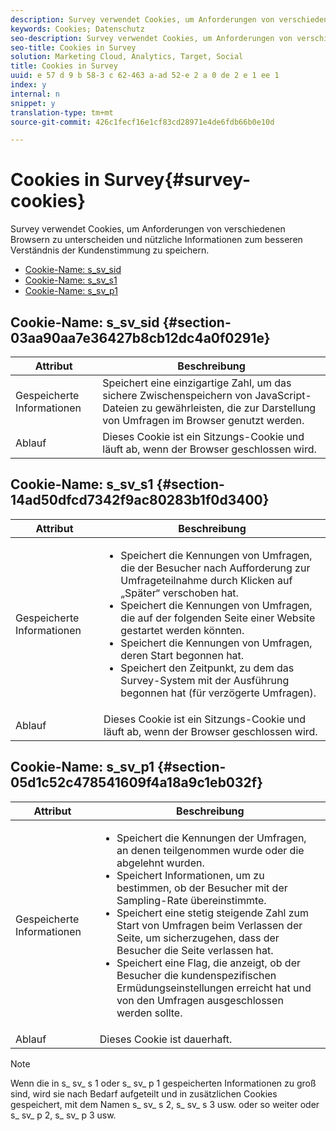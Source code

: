 ```yaml
---
description: Survey verwendet Cookies, um Anforderungen von verschiedenen Browsern zu unterscheiden und nützliche Informationen zum besseren Verständnis der Kundenstimmung zu speichern.
keywords: Cookies; Datenschutz
seo-description: Survey verwendet Cookies, um Anforderungen von verschiedenen Browsern zu unterscheiden und nützliche Informationen zum besseren Verständnis der Kundenstimmung zu speichern.
seo-title: Cookies in Survey
solution: Marketing Cloud, Analytics, Target, Social
title: Cookies in Survey
uuid: e 57 d 9 b 58-3 c 62-463 a-ad 52-e 2 a 0 de 2 e 1 ee 1
index: y
internal: n
snippet: y
translation-type: tm+mt
source-git-commit: 426c1fecf16e1cf83cd28971e4de6fdb66b0e10d

---
```



# Cookies in Survey{#survey-cookies}

Survey verwendet Cookies, um Anforderungen von verschiedenen Browsern zu unterscheiden und nützliche Informationen zum besseren Verständnis der Kundenstimmung zu speichern.

* [Cookie-Name: s_sv_sid](../cookies-overview/cookies-survey.md#section-03aa90aa7e36427b8cb12dc4a0f0291e)
* [Cookie-Name: s_sv_s1](../cookies-overview/cookies-survey.md#section-14ad50dfcd7342f9ac80283b1f0d3400)
* [Cookie-Name: s_sv_p1](../cookies-overview/cookies-survey.md#section-05d1c52c478541609f4a18a9c1eb032f)

## Cookie-Name: s_sv_sid {#section-03aa90aa7e36427b8cb12dc4a0f0291e}

| Attribut | Beschreibung |
|---|---|
| Gespeicherte Informationen | Speichert eine einzigartige Zahl, um das sichere Zwischenspeichern von JavaScript-Dateien zu gewährleisten, die zur Darstellung von Umfragen im Browser genutzt werden. |
| Ablauf | Dieses Cookie ist ein Sitzungs-Cookie und läuft ab, wenn der Browser geschlossen wird. |

## Cookie-Name: s_sv_s1 {#section-14ad50dfcd7342f9ac80283b1f0d3400}

<table id="table_6835D64C5D464A049F576621F2BE3FAD"> 
 <thead> 
  <tr> 
   <th colname="col1" class="entry"> Attribut </th> 
   <th colname="col2" class="entry"> Beschreibung </th> 
  </tr> 
 </thead>
 <tbody> 
  <tr> 
   <td colname="col1"> Gespeicherte Informationen </td> 
   <td colname="col2"> <p> 
     <ul id="ul_350369AFBEFF49938026D7D25D012A88"> 
      <li id="li_EA3D03382BFA474B802D1EE2054FABDB">Speichert die Kennungen von Umfragen, die der Besucher nach Aufforderung zur Umfrageteilnahme durch Klicken auf „Später“ verschoben hat. </li> 
      <li id="li_6111E8D568D64D7CBFB906046134025C"> Speichert die Kennungen von Umfragen, die auf der folgenden Seite einer Website gestartet werden könnten. </li> 
      <li id="li_A16519F487654435B50577DA08654E70">Speichert die Kennungen von Umfragen, deren Start begonnen hat. </li> 
      <li id="li_8322C91846AB4A65B277C435D61660BF">Speichert den Zeitpunkt, zu dem das Survey-System mit der Ausführung begonnen hat (für verzögerte Umfragen). </li> 
     </ul> </p> </td> 
  </tr> 
  <tr> 
   <td colname="col1"> Ablauf </td> 
   <td colname="col2"> Dieses Cookie ist ein Sitzungs-Cookie und läuft ab, wenn der Browser geschlossen wird. </td> 
  </tr> 
 </tbody> 
</table>

## Cookie-Name: s_sv_p1 {#section-05d1c52c478541609f4a18a9c1eb032f}

<table id="table_8F6CC83D32D54BEE99884318AD126C98"> 
 <thead> 
  <tr> 
   <th colname="col1" class="entry"> Attribut </th> 
   <th colname="col2" class="entry"> Beschreibung </th> 
  </tr> 
 </thead>
 <tbody> 
  <tr> 
   <td colname="col1"> Gespeicherte Informationen </td> 
   <td colname="col2"> <p> 
     <ul id="ul_A2717AD89DA540468963E9E7FBD382D5"> 
      <li id="li_21B0165911C74BA796111E9C93142B95">Speichert die Kennungen der Umfragen, an denen teilgenommen wurde oder die abgelehnt wurden. </li> 
      <li id="li_DD966285CAE7438C9E43AFC4E91569F8">Speichert Informationen, um zu bestimmen, ob der Besucher mit der Sampling-Rate übereinstimmte. </li> 
      <li id="li_27BD16FE78BC46C3846BFFE4DF65BCB3">Speichert eine stetig steigende Zahl zum Start von Umfragen beim Verlassen der Seite, um sicherzugehen, dass der Besucher die Seite verlassen hat. </li> 
      <li id="li_0C9FF8939615407BB9A0DB24C7C31CE6">Speichert eine Flag, die anzeigt, ob der Besucher die kundenspezifischen Ermüdungseinstellungen erreicht hat und von den Umfragen ausgeschlossen werden sollte. </li> 
     </ul> </p> </td> 
  </tr> 
  <tr> 
   <td colname="col1"> Ablauf </td> 
   <td colname="col2"> Dieses Cookie ist dauerhaft. </td> 
  </tr> 
 </tbody> 
</table>

<a id="section_488AFFB899004968A2479B2423E6EEB7"></a>

>[!NOTE]
>
>Wenn die in s_ sv_ s 1 oder s_ sv_ p 1 gespeicherten Informationen zu groß sind, wird sie nach Bedarf aufgeteilt und in zusätzlichen Cookies gespeichert, mit dem Namen s_ sv_ s 2, s_ sv_ s 3 usw. oder so weiter oder s_ sv_ p 2, s_ sv_ p 3 usw.

